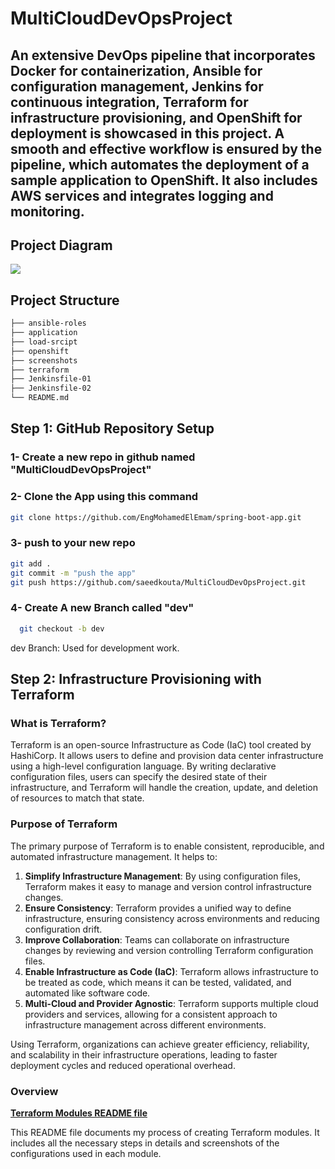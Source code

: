 # MultiCloudDevOpsProject

## An extensive DevOps pipeline that incorporates Docker for containerization, Ansible for configuration management, Jenkins for continuous integration, Terraform for infrastructure provisioning, and OpenShift for deployment is showcased in this project. A smooth and effective workflow is ensured by the pipeline, which automates the deployment of a sample application to OpenShift. It also includes AWS services and integrates logging and monitoring.

## Project Diagram

<img src="https://github.com/saeedkouta/MultiCloudDevOpsProject/assets/167209058/f3fad849-c43d-4630-bb15-50102cc850d0.svg" >

## Project Structure
```bash
├── ansible-roles
├── application
├── load-srcipt
├── openshift
├── screenshots
├── terraform
├── Jenkinsfile-01
├── Jenkinsfile-02
└── README.md
```

## Step 1: GitHub Repository Setup

### 1- Create a new repo in github named "MultiCloudDevOpsProject"

### 2- Clone the App using this command
```bash
git clone https://github.com/EngMohamedElEmam/spring-boot-app.git
```

### 3- push to your new repo 
```bash
git add .
git commit -m "push the app"
git push https://github.com/saeedkouta/MultiCloudDevOpsProject.git
```

### 4- Create A new Branch called "dev"
```bash
  git checkout -b dev
```
dev Branch: Used for development work.

## Step 2: Infrastructure Provisioning with Terraform

### What is Terraform?

Terraform is an open-source Infrastructure as Code (IaC) tool created by HashiCorp. It allows users to define and provision data center infrastructure using a high-level configuration language. By writing declarative configuration files, users can specify the desired state of their infrastructure, and Terraform will handle the creation, update, and deletion of resources to match that state.

### Purpose of Terraform

The primary purpose of Terraform is to enable consistent, reproducible, and automated infrastructure management. It helps to:

1. **Simplify Infrastructure Management**: By using configuration files, Terraform makes it easy to manage and version control infrastructure changes.
2. **Ensure Consistency**: Terraform provides a unified way to define infrastructure, ensuring consistency across environments and reducing configuration drift.
3. **Improve Collaboration**: Teams can collaborate on infrastructure changes by reviewing and version controlling Terraform configuration files.
4. **Enable Infrastructure as Code (IaC)**: Terraform allows infrastructure to be treated as code, which means it can be tested, validated, and automated like software code.
5. **Multi-Cloud and Provider Agnostic**: Terraform supports multiple cloud providers and services, allowing for a consistent approach to infrastructure management across different environments.

Using Terraform, organizations can achieve greater efficiency, reliability, and scalability in their infrastructure operations, leading to faster deployment cycles and reduced operational overhead.

### Overview
[**Terraform Modules README file**](https://github.com/saeedkouta/MultiCloudDevOpsProject/tree/dev/terraform#readme)

This README file documents my process of creating Terraform modules. It includes all the necessary steps in details and screenshots of the configurations used in each module.












